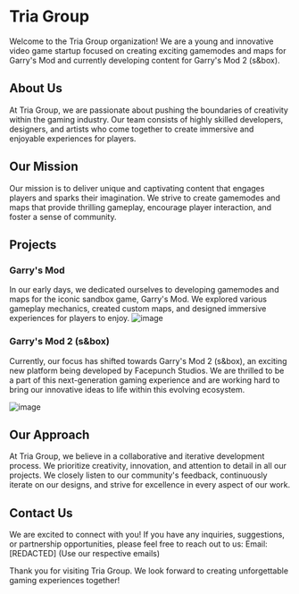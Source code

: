 # Tria Group
Welcome to the Tria Group organization! We are a young and innovative video game startup focused on creating exciting gamemodes and maps for Garry's Mod and currently developing content for Garry's Mod 2 (s&box).


## About Us

At Tria Group, we are passionate about pushing the boundaries of creativity within the gaming industry. Our team consists of highly skilled developers, designers, and artists who come together to create immersive and enjoyable experiences for players.

## Our Mission

Our mission is to deliver unique and captivating content that engages players and sparks their imagination. We strive to create gamemodes and maps that provide thrilling gameplay, encourage player interaction, and foster a sense of community.

## Projects

### Garry's Mod

In our early days, we dedicated ourselves to developing gamemodes and maps for the iconic sandbox game, Garry's Mod. We explored various gameplay mechanics, created custom maps, and designed immersive experiences for players to enjoy.
![image](https://github.com/tria-group/.github/assets/69421356/f7b34859-5401-4abb-8381-ecf00fc5f967)


### Garry's Mod 2 (s&box)

Currently, our focus has shifted towards Garry's Mod 2 (s&box), an exciting new platform being developed by Facepunch Studios. We are thrilled to be a part of this next-generation gaming experience and are working hard to bring our innovative ideas to life within this evolving ecosystem.

![image](https://github.com/tria-group/.github/assets/69421356/b00c8a07-fbbe-4079-bc24-c8abc48713ab)



## Our Approach

At Tria Group, we believe in a collaborative and iterative development process. We prioritize creativity, innovation, and attention to detail in all our projects. We closely listen to our community's feedback, continuously iterate on our designs, and strive for excellence in every aspect of our work.

## Contact Us

We are excited to connect with you! If you have any inquiries, suggestions, or partnership opportunities, please feel free to reach out to us:
Email: [REDACTED] (Use our respective emails)

Thank you for visiting Tria Group. We look forward to creating unforgettable gaming experiences together!
